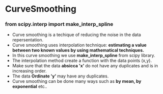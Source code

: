 # CurveSmoothing
<h3>from scipy.interp import make_interp_spline</h3>
<ul>
  <li>Curve smoothing is a techique of reducing the noise in the data repersentation.</li>
  <li>Curve smoothing uses interpolation technique: <b>estimating a value between two known values by using mathematical techniques.</b></li>
  <li>In this curve smoothing we use <b>make_interp_spline</b> from scipy library.</li>
  <li>The interpolation method create a function with the data points (x,y).</li>
  <li>Make sure that the data <b>absicca 'x' </b>do not have any duplicates and is in increasing order.</li>
  <li>The data <b>Ordinate 'y' </b>may have any duplicates.</li>
  <li>Curve smoothing can be done many ways such as <b>by mean, by exponential</b> etc..</li>
</ul>
